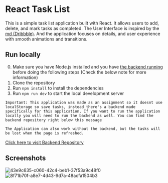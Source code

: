 # React Task List

This is a simple task list application built with React. It allows users to add, delete, and mark tasks as completed. The User Interface is inspired by the [md (Dribbble)](https://dribbble.com/shots/21947540-Simple-ToDo). And the application focuses on details, and user experience with smooth animations and transitions.

## Run locally

0. Make sure you have Node.js installed and you have [the backend running](https://github.com/jazz287/react-task-list-backend) before doing the following steps (Check the below note for more information)
1. Clone the repository
2. Run `npm install` to install the dependencies
3. Run `npm run dev` to start the local development server

`
Important: This application was made as an assignment so it doesnt use localStorage so save tasks, instead there's a backend made specifically for this application. If you want to run the application locally you will need to run the backend as well. You can find the backend repository right below this message
`

`The Application can also work without the backend, but the tasks will be lost when the page is refreshed.`

[Click here to visit Backend Repository](https://github.com/jazz287/react-task-list-backend)

## Screenshots

![43e9c635-c060-42c4-beb1-37f53a9c48f0](https://github.com/jazz287/react-task-list/assets/78864460/d99ed2e3-6cfb-4e4a-95c1-85f41cf938f2)
![8f71b70f-a8e7-4d43-9d7a-48acfa1504b3](https://github.com/jazz287/react-task-list/assets/78864460/2e2215a6-ce05-4bd0-ba84-6f03264a28f2)
